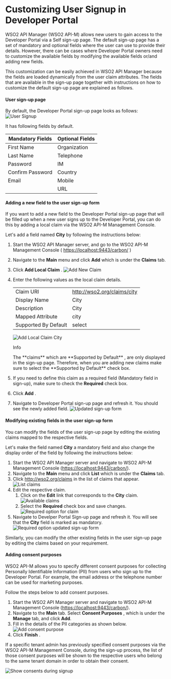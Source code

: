 # Customizing User Signup in Developer Portal

WSO2 API Manager (WSO2 API-M) allows new users to gain access to the Developer Portal via a Self sign-up page. The default sign-up page has a set of mandatory and optional fields where the user can use to provide their details. However, there can be cases where Developer Portal owners need to customize the available fields by modifying the available fields or/and adding new fields.

This customization can be easily achieved in WSO2 API Manager because the fields are loaded dynamically from the user claim attributes. The fields that are available in the sign-up page together with instructions on how to customize the default sign-up page are explained as follows.

#### User sign-up page

By default, the Developer Portal sign-up page looks as follows:
![User Signup](../../../assets/img/learn/signup.png)

It has following fields by default.

| Mandatory Fields | Optional Fields              |
|------------------|------------------------------|
| First Name       | Organization                 |
| Last Name        | Telephone                    |
| Password         | IM                           |
| Confirm Password | Country                      |
| Email            | Mobile                       |
|                  | URL                          |

#### Adding a new field to the user sign-up form

If you want to add a new field to the Developer Portal sign-up page that will be filled up when a new user signs up to the Developer Portal, you can do this by adding a local claim via the WSO2 API-M Management Console.

Let's add a field named **City** by following the instructions below:

1.  Start the WSO2 API Manager server, and go to the WSO2 API-M Management Console ( <https://localhost:9443/carbon/> )
2.  Navigate to the **Main** menu and click **Add** which is under the **Claims** tab.
3.  Click **Add Local Claim** .
    ![Add New Claim](../../../assets/img/learn/add-new-claim.png)
4.  Enter the following values as the local claim details.

    |                      |                               |
    |----------------------|-------------------------------|
    | Claim URI            | <http://wso2.org/claims/city> |
    | Display Name         | City                          |
    | Description          | City                          |
    | Mapped Attribute     | city                          |
    | Supported By Default | select                        |

    ![Add Local Claim City](../../../assets/img/learn/add-local-claim-city.png)

    <div class="admonition info">
        <p class="admonition-title">Info</p>
        <p>The **claims** which are **Supported by Default** , are only displayed in the sign-up page. Therefore, when you are adding new claims make sure to select the **Supported by Default** check box.</p>
    </div>

5.  If you need to define this claim as a required field (Mandatory field in sign-up), make sure to check the **Required** check box.
6.  Click **Add** .
7.  Navigate to Developer Portal sign-up page and refresh it.
    You should see the newly added field.
    ![Updated sign-up form](../../../assets/img/learn/signup-new-field-city.png)

#### Modifying existing fields in the user sign-up form

You can modify the fields of the user sign-up page by editing the existing claims mapped to the respective fields.

Let's make the field named **City** a mandatory field and also change the display order of the field by following the instructions below:

1.  Start the WSO2 API Manager server and navigate to WSO2 API-M Management Console (<https://localhost:9443/carbon/>).
2.  Navigate to the **Main** menu and click **List** which is under the **Claims** tab.
3.  Click <http://wso2.org/claims> in the list of claims that appear.
    ![List claims](../../../assets/img/learn/list-claims-city.png)
4.  Edit the respective claim.
    1.  Click on the **Edit** link that corresponds to the **City** claim.
        ![Available claims](../../../assets/img/learn/available-claims-city.png)
    2.  Select the **Required** check box and save changes.
        ![Required option for claim](../../../assets/img/learn/edit-local-claim-city.png)
5.  Navigate to Develper Portal Sign-up page and refresh it.
    You will see that the **City** field is marked as mandatory.
    ![Required option updated sign-up form](../../../assets/img/learn/required-field-city-claim.png)

Similarly, you can modify the other existing fields in the user sign-up page by editing the claims based on your requirement.

#### Adding consent purposes

WSO2 API-M allows you to specify different consent purposes for collecting Personally Identifiable Information (PII) from users who sign up to the Developer Portal. For example, the email address or the telephone number can be used for marketing purposes.

Follow the steps below to add consent purposes.

1.  Start the WSO2 API Manager server and navigate to WSO2 API-M Management Console (<https://localhost:9443/carbon/>).
2.  Navigate to the **Main** tab. Select **Consent Purposes** , which is under the **Manage** tab, and click **Add**.
3.  Fill in the details of the PII categories as shown below.
    ![Add consent purpose](../../../assets/img/learn/add-consent-purpose.png)
4.  Click **Finish** .

If a specific tenant admin has previously specified consent purposes via the WSO2 API-M Management Console, during the sign-up process, the list of those consent purposes will be shown to the respective users who belong to the same tenant domain in order to obtain their consent.

![Show consents during signup](../../../assets/img/learn/list-consents-on-signup.png)
